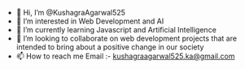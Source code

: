 - 👋 Hi, I’m @KushagraAgarwal525
- 👀 I’m interested in Web Development and AI
- 🌱 I’m currently learning Javascript and Artificial Intelligence
- 💞️ I’m looking to collaborate on web development projects that are intended to bring about a positive change in our society
- 📫 How to reach me Email :- kushagraagarwal525.ka@gmail.com

<!---
KushagraAgarwal525/KushagraAgarwal525 is a ✨ special ✨ repository because its `README.md` (this file) appears on your GitHub profile.
You can click the Preview link to take a look at your changes.
--->
